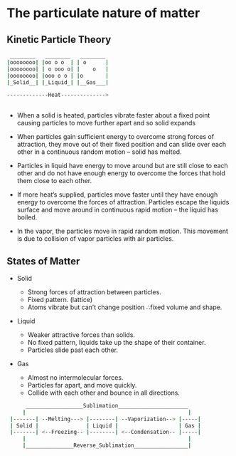 # The particulate nature of matter

## Kinetic Particle Theory

```bash
 ________   ________   ________
|oooooooo| |oo o o  | | o      |
|oooooooo| | o ooo o| |    o   |
|oooooooo| |ooo o o | |o       |
|_Solid__| |_Liquid_| |__Gas___|

-------------Heat-------------->
  
```

- When a solid is heated, particles vibrate faster about a fixed point causing particles to move further apart and so solid expands

- When particles gain sufficient energy to overcome strong forces of attraction, they move out of their fixed position and can slide over each other in a continuous random motion – solid has melted.

- Particles in liquid have energy to move around but are still close to each other and do not have enough energy to overcome the forces that hold them close to each other.

- If more heat’s supplied, particles move faster until they have enough energy to overcome the forces of attraction. Particles escape the liquids surface and move around in continuous rapid motion – the liquid has boiled.

- In the vapor, the particles move in rapid random motion. This movement is due to collision of vapor particles with air particles.

## States of Matter

- Solid
  - Strong forces of attraction between particles.
  - Fixed pattern. (lattice)
  - Atoms vibrate but can’t change position ∴fixed volume and shape.

- Liquid
  - Weaker attractive forces than solids.
  - No fixed pattern, liquids take up the shape of their container.
  - Particles slide past each other.

- Gas
  - Almost no intermolecular forces.
  - Particles far apart, and move quickly.
  - Collide with each other and bounce in all directions.

```bash
      __________________Sublimation______________________
     |                                                   |
 |-------| --Melting---> |--------| --Vaporization--> |-----|
 | Solid |               | Liquid |                   | Gas |
 |-------| <--Freezing-- |--------| <--Condensation-- |-----|
     |                                                   |
     |_______________Reverse_Sublimation_________________|
     
```










